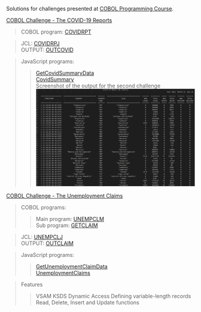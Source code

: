 Solutions for challenges presented at [COBOL Programming Course](https://github.com/openmainframeproject/cobol-programming-course).

[COBOL Challenge - The COVID-19 Reports](https://github.com/openmainframeproject/cobol-programming-course/blob/master/COBOL%20Programming%20Course%20%232%20-%20Advanced%20Topics/COBOL%20Programming%20Course%20%232%20-%20Advanced%20Topics.md#advanced-tasks)

> COBOL program: [COVIDRPT](https://github.com/inthelamp/cobol-challenges/blob/main/src/cbl/covidrpt.cbl) <br />

> JCL: [COVIDRPJ](https://github.com/inthelamp/cobol-challenges/blob/main/src/jcl/covidrpj.jcl) <br />
> OUTPUT: [OUTCOVID](https://github.com/inthelamp/cobol-challenges/blob/main/output/OUTCOVID.txt) <br />

> JavaScript programs: <br />
>> [GetCovidSummaryData](https://github.com/inthelamp/cobol-challenges/blob/main/GetCovidSummaryData.js) <br />
>> [CovidSummary](https://github.com/inthelamp/cobol-challenges/blob/main/controllers/CovidSummary.js) <br />
> Screenshot of the output for the second challenge <br />
![alt text](https://github.com/inthelamp/cobol-challenges/blob/main/covid19-report.png?raw=true "Advanced one")


[COBOL Challenge - The Unemployment Claims](https://github.com/openmainframeproject/cobol-programming-course/blob/master/COBOL%20Programming%20Course%20%232%20-%20Advanced%20Topics/COBOL%20Programming%20Course%20%232%20-%20Advanced%20Topics.md#cobol-challenge---the-unemployment-claims)

> COBOL programs:<br />
>> Main program: [UNEMPCLM](https://github.com/inthelamp/cobol-challenges/blob/main/src/cbl/unempclm.cbl) <br />
>> Sub program: [GETCLAIM](https://github.com/inthelamp/cobol-challenges/blob/main/src/cbl/getclaim.cbl) <br />

> JCL: [UNEMPCLJ](https://github.com/inthelamp/cobol-challenges/blob/main/src/jcl/unempclj.jcl) <br />
> OUTPUT: [OUTCLAIM](https://github.com/inthelamp/cobol-challenges/blob/main/output/OUTCLAIM.txt) <br />

> JavaScript programs: <br />
>> [GetUnemploymentClaimData](https://github.com/inthelamp/cobol-challenges/blob/main/GetUnemploymentClaimData.js) <br />
>> [UnemploymentClaims](https://github.com/inthelamp/cobol-challenges/blob/main/controllers/UnemploymentClaims.js) <br />

> Features
>> VSAM KSDS
>> Dynamic Access
>> Defining variable-length records
>> Read, Delete, Insert and Update functions